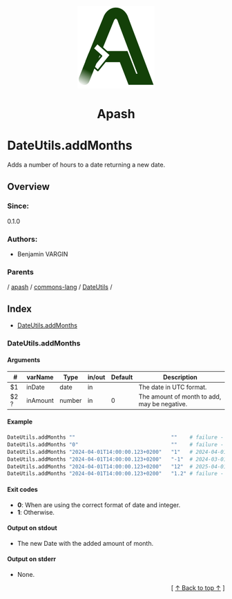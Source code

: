 
<div align='center' id='apash-top'>
  <a href='https://github.com/hastec-fr/apash'>
    <img alt='apash-logo' src='../../../../../../../assets/apash-logo.svg'/>
  </a>

  # Apash
</div>

# DateUtils.addMonths

Adds a number of hours to a date returning a new date.

## Overview

### Since:
0.1.0

### Authors:
* Benjamin VARGIN

### Parents
<!-- apash.parentBegin -->
[](../../../../.md) / [apash](../../../apash.md) / [commons-lang](../../commons-lang.md) / [DateUtils](../DateUtils.md) / 
<!-- apash.parentEnd -->

## Index

* [DateUtils.addMonths](#dateutilsaddmonths)

### DateUtils.addMonths

#### Arguments
| #      | varName        | Type          | in/out   | Default    | Description                           |
|--------|----------------|---------------|----------|------------|---------------------------------------|
| $1     | inDate         | date          | in       |            | The date in UTC format.               |
| $2 ?   | inAmount       | number        | in       | 0          | The amount of month to add, may be negative. |

#### Example

```bash
DateUtils.addMonths ""                               ""    # failure - ""
DateUtils.addMonths "0"                              ""    # failure - ""
DateUtils.addMonths "2024-04-01T14:00:00.123+0200"   "1"   # 2024-04-01T14:00:00.123+0200
DateUtils.addMonths "2024-04-01T14:00:00.123+0200"   "-1"  # 2024-03-01T14:00:00.123+0100
DateUtils.addMonths "2024-04-01T14:00:00.123+0200"   "12"  # 2025-04-01T14:00:00.123+0200
DateUtils.addMonths "2024-04-01T14:00:00.123+0200"   "1.2" # failure - ""
```

#### Exit codes

* **0**: When are using the correct format of date and integer.
* **1**: Otherwise.

#### Output on stdout

* The new Date with the added amount of month.

#### Output on stderr

* None.


  <div align='right'>[ <a href='#apash-top'>↑ Back to top ↑</a> ]</div>

